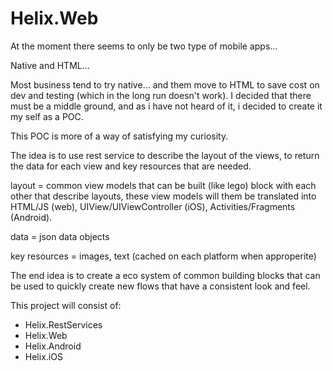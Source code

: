 # Helix.Web

At the moment there seems to only be two type of mobile apps...

Native and HTML...

Most business tend to try native... and them move to HTML to save cost on dev and testing (which in the long run doesn't work). 
I decided that there must be a middle ground, and as i have not heard of it, i decided to create it my self as a POC. 

This POC is more of a way of satisfying my curiosity.

The idea is to use rest service to describe the layout of the views, to return the data for each view and key resources that are needed.

layout = common view models that can be built (like lego) block with each other that describe layouts, these view models will them be translated into HTML/JS (web), UIView/UIViewController (iOS), Activities/Fragments (Android).

data = json data objects

key resources = images, text (cached on each platform when approperite)

The end idea is to create a eco system of common building blocks that can be used to quickly create new flows that have a consistent look and feel. 

This project will consist of:
 - Helix.RestServices
 - Helix.Web
 - Helix.Android
 - Helix.iOS
